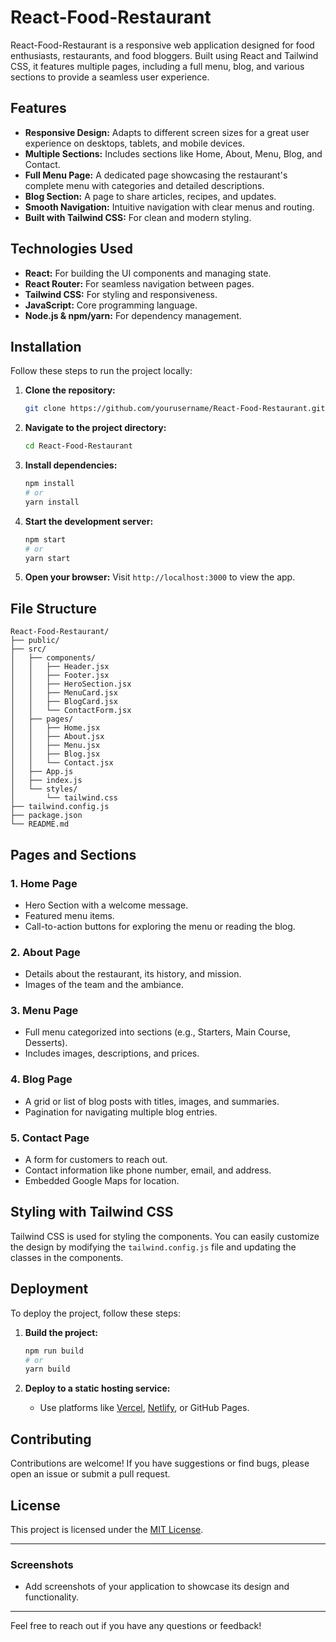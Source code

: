 # React-Food-Restaurant

React-Food-Restaurant is a responsive web application designed for food enthusiasts, restaurants, and food bloggers. Built using React and Tailwind CSS, it features multiple pages, including a full menu, blog, and various sections to provide a seamless user experience.

## Features

- **Responsive Design:** Adapts to different screen sizes for a great user experience on desktops, tablets, and mobile devices.
- **Multiple Sections:** Includes sections like Home, About, Menu, Blog, and Contact.
- **Full Menu Page:** A dedicated page showcasing the restaurant's complete menu with categories and detailed descriptions.
- **Blog Section:** A page to share articles, recipes, and updates.
- **Smooth Navigation:** Intuitive navigation with clear menus and routing.
- **Built with Tailwind CSS:** For clean and modern styling.

## Technologies Used

- **React:** For building the UI components and managing state.
- **React Router:** For seamless navigation between pages.
- **Tailwind CSS:** For styling and responsiveness.
- **JavaScript:** Core programming language.
- **Node.js & npm/yarn:** For dependency management.

## Installation

Follow these steps to run the project locally:

1. **Clone the repository:**
   ```bash
   git clone https://github.com/yourusername/React-Food-Restaurant.git
   ```

2. **Navigate to the project directory:**
   ```bash
   cd React-Food-Restaurant
   ```

3. **Install dependencies:**
   ```bash
   npm install
   # or
   yarn install
   ```

4. **Start the development server:**
   ```bash
   npm start
   # or
   yarn start
   ```

5. **Open your browser:**
   Visit `http://localhost:3000` to view the app.

## File Structure

```
React-Food-Restaurant/
├── public/
├── src/
│   ├── components/
│   │   ├── Header.jsx
│   │   ├── Footer.jsx
│   │   ├── HeroSection.jsx
│   │   ├── MenuCard.jsx
│   │   ├── BlogCard.jsx
│   │   └── ContactForm.jsx
│   ├── pages/
│   │   ├── Home.jsx
│   │   ├── About.jsx
│   │   ├── Menu.jsx
│   │   ├── Blog.jsx
│   │   └── Contact.jsx
│   ├── App.js
│   ├── index.js
│   └── styles/
│       └── tailwind.css
├── tailwind.config.js
├── package.json
└── README.md
```

## Pages and Sections

### 1. **Home Page**
   - Hero Section with a welcome message.
   - Featured menu items.
   - Call-to-action buttons for exploring the menu or reading the blog.

### 2. **About Page**
   - Details about the restaurant, its history, and mission.
   - Images of the team and the ambiance.

### 3. **Menu Page**
   - Full menu categorized into sections (e.g., Starters, Main Course, Desserts).
   - Includes images, descriptions, and prices.

### 4. **Blog Page**
   - A grid or list of blog posts with titles, images, and summaries.
   - Pagination for navigating multiple blog entries.

### 5. **Contact Page**
   - A form for customers to reach out.
   - Contact information like phone number, email, and address.
   - Embedded Google Maps for location.

## Styling with Tailwind CSS

Tailwind CSS is used for styling the components. You can easily customize the design by modifying the `tailwind.config.js` file and updating the classes in the components.

## Deployment

To deploy the project, follow these steps:

1. **Build the project:**
   ```bash
   npm run build
   # or
   yarn build
   ```

2. **Deploy to a static hosting service:**
   - Use platforms like [Vercel](https://vercel.com), [Netlify](https://www.netlify.com), or GitHub Pages.

## Contributing

Contributions are welcome! If you have suggestions or find bugs, please open an issue or submit a pull request.

## License

This project is licensed under the [MIT License](LICENSE).

---

### Screenshots

- Add screenshots of your application to showcase its design and functionality.

---

Feel free to reach out if you have any questions or feedback!
